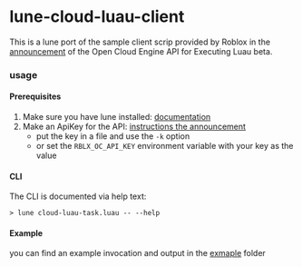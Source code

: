 # lune-cloud-luau-client

This is a lune port of the sample client scrip provided by Roblox in the
[announcement](https://devforum.roblox.com/t/beta-open-cloud-engine-api-for-executing-luau/3172185?u=itsfrank17) of the Open Cloud
Engine API for Executing Luau beta.

### usage

#### Prerequisites

1. Make sure you have lune installed: [documentation](https://lune-org.github.io/docs/getting-started/1-installation)
2. Make an ApiKey for the API: [instructions the announcement](https://devforum.roblox.com/t/beta-open-cloud-engine-api-for-executing-luau/3172185?u=itsfrank17)
    - put the key in a file and use the `-k` option
    - or set the `RBLX_OC_API_KEY` environment variable with your key as the value

#### CLI

The CLI is documented via help text:
```
> lune cloud-luau-task.luau -- --help
```

#### Example

you can find an example invocation and output in the [exmaple](example) folder
